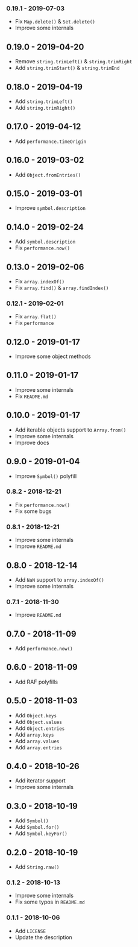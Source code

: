 ### 0.19.1 - 2019-07-03

- Fix `Map.delete()` & `Set.delete()`
- Improve some internals

## 0.19.0 - 2019-04-20

- Remove `string.trimLeft()` & `string.trimRight`
- Add `string.trimStart()` & `string.trimEnd`

## 0.18.0 - 2019-04-19

- Add `string.trimLeft()`
- Add `string.trimRight()`

## 0.17.0 - 2019-04-12

- Add `performance.timeOrigin`

## 0.16.0 - 2019-03-02

- Add `Object.fromEntries()`

## 0.15.0 - 2019-03-01

- Improve `symbol.description`

## 0.14.0 - 2019-02-24

- Add `symbol.description`
- Fix `performance.now()`

## 0.13.0 - 2019-02-06

- Fix `array.indexOf()`
- Fix `array.find()` & `array.findIndex()`

### 0.12.1 - 2019-02-01

- Fix `array.flat()`
- Fix `performance`

## 0.12.0 - 2019-01-17

- Improve some object methods

## 0.11.0 - 2019-01-17

- Improve some internals
- Fix `README.md`

## 0.10.0 - 2019-01-17

- Add iterable objects support to `Array.from()`
- Improve some internals
- Improve docs

## 0.9.0 - 2019-01-04

- Improve `Symbol()` polyfill

### 0.8.2 - 2018-12-21

- Fix `performance.now()`
- Fix some bugs

### 0.8.1 - 2018-12-21

- Improve some internals
- Improve `README.md`

## 0.8.0 - 2018-12-14

- Add `NaN` support to `array.indexOf()`
- Improve some internals

### 0.7.1 - 2018-11-30

- Improve `README.md`

## 0.7.0 - 2018-11-09

- Add `performance.now()`

## 0.6.0 - 2018-11-09

- Add RAF polyfills

## 0.5.0 - 2018-11-03

- Add `Object.keys` 
- Add `Object.values` 
- Add `Object.entries`
- Add `array.keys` 
- Add `array.values` 
- Add `array.entries`

## 0.4.0 - 2018-10-26

- Add iterator support
- Improve some internals

## 0.3.0 - 2018-10-19

- Add `Symbol()`
- Add `Symbol.for()`
- Add `Symbol.keyFor()`

## 0.2.0 - 2018-10-19

- Add `String.raw()`

### 0.1.2 - 2018-10-13

- Improve some internals
- Fix some typos in `README.md`

### 0.1.1 - 2018-10-06

- Add `LICENSE`
- Update the description
